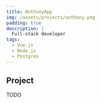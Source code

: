 ```yaml
---
title: AnthonyApp
img: /assets/projects/anthony.png
padding: true
description: |
  Full-stack developer
tags:
  - Vue.js 
  - Node.js
  - Postgres
---
```

## Project
TODO
